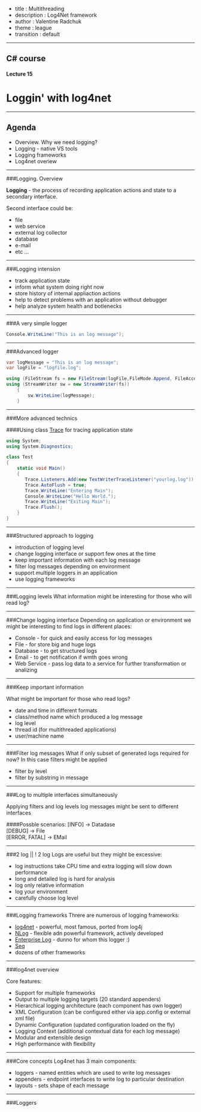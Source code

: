 - title : Multithreading
- description : Log4Net framework
- author : Valentine Radchuk
- theme : league
- transition : default

***

## C# course
#### Lecture 15
# Loggin' with log4net

***

## Agenda
- Overview. Why we need logging?
- Logging - native VS tools
- Logging frameworks
- Log4net overiew

***
###Logging. Overview

**Logging** - the process of recording application actions and state to a secondary interface.

Second interface could be:

- file
- web service
- external log collector
- database
- e-mail 
- etc ...

---
###Logging intension

- track application state
- inform what system doing right now
- store history of internal appliaction actions
- help to detect problems with an application without debugger
- help analyze system health and botlenecks

***
###A very simple logger

<div>

```cs
Console.WriteLine("This is an log message");
```
</div>

---
###Advanced logger

<div>

```cs
var logMessage = "This is an log message";
var logFile = "logfile.log";

using (FileStream fs = new FileStream(logFile,FileMode.Append, FileAccess.Write))
using (StreamWriter sw = new StreamWriter(fs))
	{
		sw.WriteLine(logMessage);
	}
```
</div>

---
###More advanced technics

####Using class <a href="https://msdn.microsoft.com/en-us/library/system.diagnostics.trace(v=vs.110).aspx">Trace</a> for tracing application state

<div>

```cs
using System;
using System.Diagnostics;

class Test
{
    static void Main()
    {
       Trace.Listeners.Add(new TextWriterTraceListener("yourlog.log"));
       Trace.AutoFlush = true;
       Trace.WriteLine("Entering Main");
       Console.WriteLine("Hello World.");
       Trace.WriteLine("Exiting Main"); 
       Trace.Flush();
    }
}
```
</div>

***
###Structured approach to logging

- introduction of logging level
- change logging interface or support few ones at the time
- keep important information with each log message
- filter log messages depending on environment
- support multiple loggers in an application
- use logging frameworks

***
###Logging levels
What information might be interesting for those who will read log?

<section data-markdown>
    <script type="text/template">
	- DEBUG - any debug information <!-- .element: class="fragment" data-fragment-index="1" -->  
	- INFO - general comments or intermediate calculations <!-- .element: class="fragment" data-fragment-index="2" -->  
	- WARN - warning, something potentially goes wrong <!-- .element: class="fragment" data-fragment-index="3" -->	  
	- ERROR - undesired behaviour/incorrect answer from service, any problem that won't crash application <!-- .element: class="fragment" data-fragment-index="4" -->  
	- FATAL - critical problem. Application cannot continue running <!-- .element: class="fragment" data-fragment-index="5" -->	
    </script>
</section>

---
###Change logging interface
Depending on application or environment we might be interesting to find logs in different places:   

- Console - for quick and easily access for log messages 
- File - for store big and huge logs 
- Database - to get structured logs 
- Email - to get notification if wmth goes wrong 
- Web Service - pass log data to a service for further transformation or analizing 

---
###Keep important information

What might be important for those who read logs?

- date and time in different formats
- class/method name which produced a log message
- log level
- thread id (for multithreaded applications)
- user/machine name

---
###Filter log messages
What if only subset of generated logs required for now?
In this case filters might be applied

- filter by level
- filter by substring in message

---
###Log to multiple interfaces simultaneously

Applying filters and log levels log messages might be sent to different interfaces

####Possble scenarios:
[INFO] -> Datadase   
[DEBUG] -> File   
[ERROR, FATAL] -> EMail   

***
###2 log || ! 2 log
Logs are useful but they might be excessive:  

- log instructions take CPU time and extra logging will slow down performance
- long and detailed log is hard for analysis
- log only relative information
- log your environment
- carefully choose log level

***
###Logging frameworks 
Threre are numerous of logging frameworks:

- <a href="https://logging.apache.org/">log4net</a> - powerful, most famous, ported from log4j
- <a href="http://nlog-project.org/">NLog</a> - flexible adn powerful framework, actively developed 
- <a href="https://msdn.microsoft.com/en-us/library/ff647183.aspx">Enterprise Log</a> - dunno for whom this logger :)
- <a href="http://getseq.net">Seq</a>
- dozens of other frameworks

***
###log4net overview

Core features:

- Support for multiple frameworks
- Output to multiple logging targets (20 standard appenders)
- Hierarchical logging architecture (each component has own logger)
- XML Configuration (can be configured either via app.config or external xml file)
- Dynamic Configuration (updated configuration loaded on the fly)
- Logging Context (additional contextual data for each log message) 
- Modular and extensible design
- High performance with flexibility

---
###Core concepts
Log4net has 3 main components:

- loggers - named entities which are used to write log messages
- appenders - endpoint interfaces to write log to particular destination
- layouts - sets shape of each message

***
###Loggers
